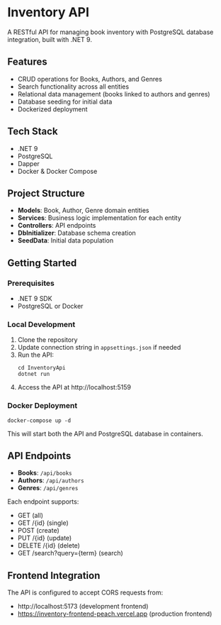 # Inventory API

A RESTful API for managing book inventory with PostgreSQL database integration, built with .NET 9.

## Features

- CRUD operations for Books, Authors, and Genres
- Search functionality across all entities
- Relational data management (books linked to authors and genres)
- Database seeding for initial data
- Dockerized deployment

## Tech Stack

- .NET 9
- PostgreSQL
- Dapper 
- Docker & Docker Compose

## Project Structure

- **Models**: Book, Author, Genre domain entities
- **Services**: Business logic implementation for each entity
- **Controllers**:  API endpoints
- **DbInitializer**: Database schema creation
- **SeedData**: Initial data population

## Getting Started

### Prerequisites

- .NET 9 SDK
- PostgreSQL or Docker

### Local Development

1. Clone the repository
2. Update connection string in `appsettings.json` if needed
3. Run the API:
   ```
   cd InventoryApi
   dotnet run
   ```
4. Access the API at http://localhost:5159

### Docker Deployment

```
docker-compose up -d
```

This will start both the API and PostgreSQL database in containers.

## API Endpoints

- **Books**: `/api/books`
- **Authors**: `/api/authors`
- **Genres**: `/api/genres`

Each endpoint supports:
- GET (all)
- GET /{id} (single)
- POST (create)
- PUT /{id} (update)
- DELETE /{id} (delete)
- GET /search?query={term} (search)

## Frontend Integration

The API is configured to accept CORS requests from:
- http://localhost:5173 (development frontend)
- https://inventory-frontend-peach.vercel.app (production frontend)
